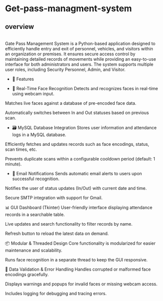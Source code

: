 # Get-pass-managment-system

## overview
<br>
Gate Pass Management System is a Python-based application designed to efficiently handle entry and exit of personnel, vehicles, and visitors within an organization or premises. It ensures secure access control by maintaining detailed records of movements while providing an easy-to-use interface for both administrators and users. The system supports multiple user roles, including Security Personnel, Admin, and Visitor.
<br>

* 🚀 Features
  
* 🎯 Real-Time Face Recognition
Detects and recognizes faces in real-time using webcam input.

Matches live faces against a database of pre-encoded face data.

Automatically switches between In and Out statuses based on previous scan.

* 🗃️ MySQL Database Integration
Stores user information and attendance logs in a MySQL database.

Efficiently fetches and updates records such as face encodings, status, scan times, etc.

Prevents duplicate scans within a configurable cooldown period (default: 1 minute).

* 📨 Email Notifications
Sends automatic email alerts to users upon successful recognition.

Notifies the user of status updates (In/Out) with current date and time.

Secure SMTP integration with support for Gmail.

📊 GUI Dashboard (Tkinter)
User-friendly interface displaying attendance records in a searchable table.

Live updates and search functionality to filter records by name.

Refresh button to reload the latest data on demand.

📦 Modular & Threaded Design
Core functionality is modularized for easier maintenance and scalability.

Runs face recognition in a separate thread to keep the GUI responsive.

🧠 Data Validation & Error Handling
Handles corrupted or malformed face encodings gracefully.

Displays warnings and popups for invalid faces or missing webcam access.

Includes logging for debugging and tracing errors.
